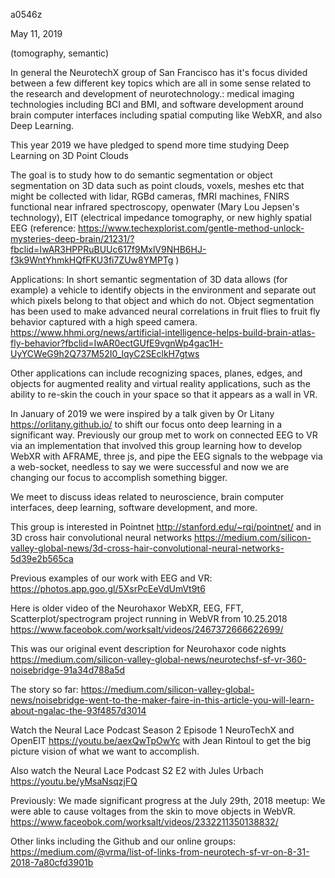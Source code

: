 a0546z

May 11, 2019

(tomography, semantic)

In general the NeurotechX group of San Francisco has it's focus divided between a few different key topics which are all in some sense related to the research and development of neurotechnology.:
medical imaging technologies including BCI and BMI, and software development around brain computer interfaces including spatial computing like WebXR, and also Deep Learning.

This year 2019 we have pledged to spend more time studying Deep Learning on 3D Point Clouds

The goal is to study how to do semantic segmentation or object segmentation on 3D data such as point clouds, voxels, meshes etc that might be collected with lidar, RGBd cameras, fMRI machines, FNIRS functional near infrared spectroscopy, openwater (Mary Lou Jepsen's technology), EIT (electrical impedance tomography, or new highly spatial EEG (reference: https://www.techexplorist.com/gentle-method-unlock-mysteries-deep-brain/21231/?fbclid=IwAR3HPPRuBUUc617f9MxlV9NHB6HJ-f3k9WntYhmkHQfFKU3fi7ZUw8YMPTg )

Applications: In short semantic segmentation of 3D data allows (for example) a vehicle to identify objects in the environment and separate out which pixels belong to that object and which do not. Object segmentation has been used to make advanced neural correlations in fruit flies to fruit fly behavior captured with a high speed camera.
https://www.hhmi.org/news/artificial-intelligence-helps-build-brain-atlas-fly-behavior?fbclid=IwAR0ectGUfE9vgnWp4gac1H-UyYCWeG9h2Q737M52I0_lqyC2SEclkH7gtws 

Other applications can include recognizing spaces, planes, edges, and objects for augmented reality and virtual reality applications, such as the ability to re-skin the couch in your space so that it appears as a wall in VR.

In January of 2019 we were inspired by a talk given by Or Litany https://orlitany.github.io/ to shift our focus onto deep learning in a significant way. Previously our group met to work on connected EEG to VR via an implementation that involved this group learning how to develop WebXR with AFRAME, three js, and pipe the EEG signals to the webpage via a web-socket, needless to say we were successful and now we are changing our focus to accomplish something bigger.

We meet to discuss ideas related to neuroscience, brain computer interfaces, deep learning, software development, and more.

This group is interested in Pointnet http://stanford.edu/~rqi/pointnet/ and in 3D cross hair convolutional neural networks https://medium.com/silicon-valley-global-news/3d-cross-hair-convolutional-neural-networks-5d39e2b565ca

Previous examples of our work with EEG and VR:
https://photos.app.goo.gl/5XsrPcEeVdUmVt9t6‬

Here is older video of the Neurohaxor WebXR, EEG, FFT, Scatterplot/spectrogram project running in WebVR from 10.25.2018 https://www.faceobok.com/worksalt/videos/2467372666622699/

This was our original event description for Neurohaxor code nights https://medium.com/silicon-valley-global-news/neurotechsf-sf-vr-360-noisebridge-91a34d788a5d

The story so far: https://medium.com/silicon-valley-global-news/noisebridge-went-to-the-maker-faire-in-this-article-you-will-learn-about-ngalac-the-93f4857d3014

Watch the Neural Lace Podcast Season 2 Episode 1 NeuroTechX and OpenEIT https://youtu.be/aexQwTpOwYc with Jean Rintoul to get the big picture vision of what we want to accomplish.

Also watch the Neural Lace Podcast S2 E2 with Jules Urbach https://youtu.be/yMsaNsqzjFQ

Previously: We made significant progress at the July 29th, 2018 meetup: We were able to cause voltages from the skin to move objects in WebVR. https://www.faceobok.com/worksalt/videos/2332211350138832/

Other links including the Github and our online groups: https://medium.com/@vrma/list-of-links-from-neurotech-sf-vr-on-8-31-2018-7a80cfd3901b
